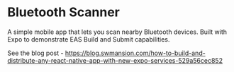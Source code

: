 # Bluetooth Scanner

A simple mobile app that lets you scan nearby Bluetooth devices. Built with Expo to demonstrate EAS Build and Submit capabilities.

See the blog post - https://blog.swmansion.com/how-to-build-and-distribute-any-react-native-app-with-new-expo-services-529a56cec852
